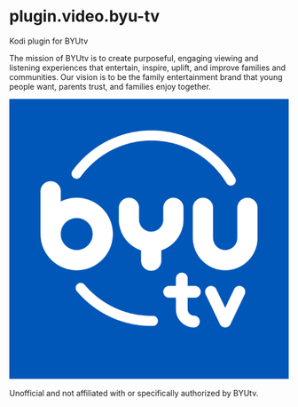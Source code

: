 # plugin.video.byu-tv
Kodi plugin for BYUtv

The mission of BYUtv is to create purposeful, engaging viewing and listening experiences that entertain, inspire, uplift, and improve families and communities. Our vision is to be the family entertainment brand that young people want, parents trust, and families enjoy together.

![](resources/icon.png?raw=true)

Unofficial and not affiliated with or specifically authorized by BYUtv.
